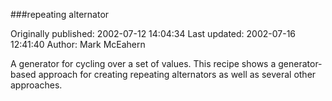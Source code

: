 ###repeating alternator

Originally published: 2002-07-12 14:04:34
Last updated: 2002-07-16 12:41:40
Author: Mark McEahern

A generator for cycling over a set of values.  This recipe shows a generator-based approach for creating repeating alternators as well as several other approaches.
